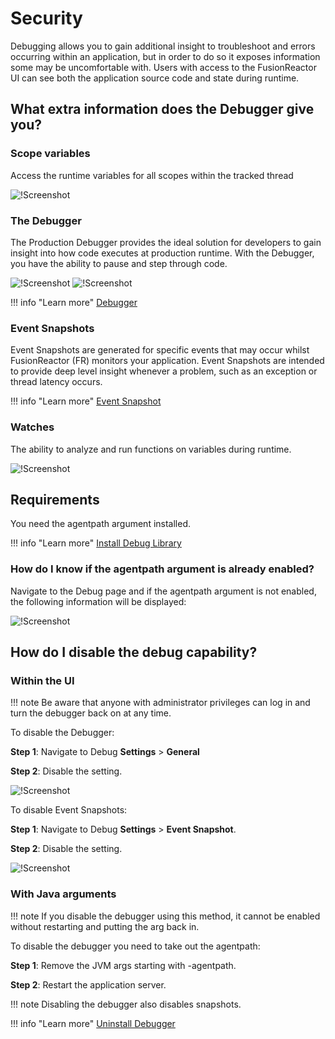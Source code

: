# Security

Debugging allows you to gain additional insight to troubleshoot and errors occurring within an application, but in order to do so it exposes information some may be uncomfortable with. Users with access to the FusionReactor UI can see both the application source code and state during runtime.

## What extra information does the Debugger give you?

### Scope variables

Access the runtime variables for all scopes within the tracked thread

![!Screenshot](/frdocs/Data-insights/Features/Debugger/images/scope.png)

### The Debugger
The Production Debugger provides the ideal solution for developers to gain insight into how code executes at production runtime. With the Debugger, you have the ability to pause and step through code.

![!Screenshot](/frdocs/Data-insights/Features/Debugger/images/thread.png)
![!Screenshot](/frdocs/Data-insights/Features/Debugger/images/thread2.png)

!!! info "Learn more"
    [Debugger](/frdocs/Data-insights/Features/Debugger/images/Overview/)

### Event Snapshots

Event Snapshots are generated for specific events that may occur whilst FusionReactor (FR) monitors your application.  Event Snapshots are intended to provide deep level insight whenever a problem, such as an exception or thread latency occurs.

!!! info "Learn more"
    [Event Snapshot](/Debugger/Event-Snapshot/)


### Watches 

The ability to analyze and run functions on variables during runtime.

![!Screenshot](/frdocs/Data-insights/Features/Debugger/images//watches.png)

## Requirements
You need the agentpath argument installed.

!!! info "Learn more"
    [Install Debug Library](/Installation/Manual/Manual-Installation/#step-2-download-the-fusionreactor-installation-files)

### How do I know if the agentpath argument is already enabled?

Navigate to the Debug page and if the agentpath argument is not enabled, the following information will be displayed: 

![!Screenshot](/frdocs/Data-insights/Features/Debugger/images/debugmissing.png)


## How do I disable the debug capability?

### Within the UI

!!! note
    Be aware that anyone with administrator privileges can log in and turn the debugger back on at any time.

To disable the Debugger:

**Step 1**: Navigate to Debug **Settings** > **General**

**Step 2**: Disable the setting.

![!Screenshot](/frdocs/Data-insights/Features/Debugger/images/config1.png)

To disable Event Snapshots:

**Step 1**: Navigate to Debug **Settings** > **Event Snapshot**.

**Step 2**: Disable the setting.

![!Screenshot](/frdocs/Data-insights/Features/Debugger/images/config2.png)


### With Java arguments

!!! note
    If you disable the debugger using this method, it cannot be enabled without restarting and putting the arg back in.

To disable the debugger you need to take out the agentpath:

**Step 1**: Remove the JVM args starting with -agentpath.

**Step 2**: Restart the application server.

!!! note
    Disabling the debugger also disables snapshots.

!!! info "Learn more"
    [Uninstall Debugger](/Installation/Manual/Manual-Installation/#step-1-stop-your-application-server)







